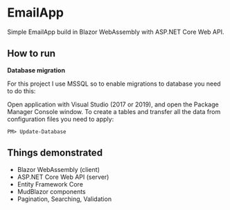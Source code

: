 # EmailApp
Simple EmailApp build in Blazor WebAssembly with ASP.NET Core Web API.

## How to run

**Database migration**

For this project I use MSSQL so to enable migrations to database you need to do this:

Open application with Visual Studio (2017 or 2019), and open the Package Manager Console window.
To create a tables and transfer all the data from configuration files you need to apply:
```
PM> Update-Database
```

## Things demonstrated
- Blazor WebAssembly (client)
- ASP.NET Core Web API (server)
- Entity Framework Core
- MudBlazor components
- Pagination, Searching, Validation 
